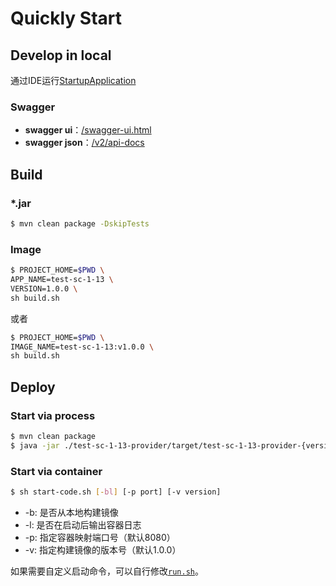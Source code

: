 # Quickly Start

## Develop in local

通过IDE运行[StartupApplication](/test-sc-1-13-provider/src/main/java/com/deepexi/StartupApplication.java)

### Swagger

- **swagger ui**：[/swagger-ui.html](http://127.0.0.1:8080/swagger-ui.html)
- **swagger json**：[/v2/api-docs](http://127.0.0.1:8080/v2/api-docs)

## Build

### *.jar

```bash
$ mvn clean package -DskipTests
```

### Image

```bash
$ PROJECT_HOME=$PWD \
APP_NAME=test-sc-1-13 \
VERSION=1.0.0 \
sh build.sh
```

或者

```bash
$ PROJECT_HOME=$PWD \
IMAGE_NAME=test-sc-1-13:v1.0.0 \
sh build.sh
```

## Deploy

### Start via process

```bash
$ mvn clean package
$ java -jar ./test-sc-1-13-provider/target/test-sc-1-13-provider-{version}.jar
```

### Start via container

```bash
$ sh start-code.sh [-bl] [-p port] [-v version]
```

- -b: 是否从本地构建镜像
- -l: 是否在启动后输出容器日志
- -p: 指定容器映射端口号（默认8080）
- -v: 指定构建镜像的版本号（默认1.0.0）

如果需要自定义启动命令，可以自行修改[`run.sh`](/run.sh)。
